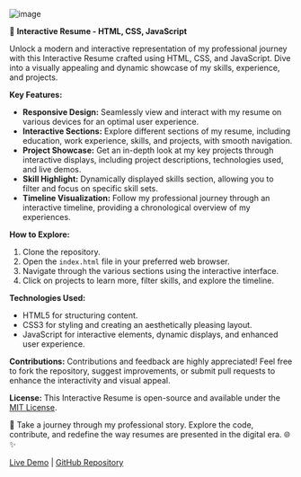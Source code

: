 ![image](https://github.com/Harshsingh2340/resume/assets/101996864/b2b86673-302f-4a53-8a23-4d8e7430b515)

📄 **Interactive Resume - HTML, CSS, JavaScript**

Unlock a modern and interactive representation of my professional journey with this Interactive Resume crafted using HTML, CSS, and JavaScript. Dive into a visually appealing and dynamic showcase of my skills, experience, and projects.

**Key Features:**
- **Responsive Design:** Seamlessly view and interact with my resume on various devices for an optimal user experience.
- **Interactive Sections:** Explore different sections of my resume, including education, work experience, skills, and projects, with smooth navigation.
- **Project Showcase:** Get an in-depth look at my key projects through interactive displays, including project descriptions, technologies used, and live demos.
- **Skill Highlight:** Dynamically displayed skills section, allowing you to filter and focus on specific skill sets.
- **Timeline Visualization:** Follow my professional journey through an interactive timeline, providing a chronological overview of my experiences.

**How to Explore:**
1. Clone the repository.
2. Open the `index.html` file in your preferred web browser.
3. Navigate through the various sections using the interactive interface.
4. Click on projects to learn more, filter skills, and explore the timeline.

**Technologies Used:**
- HTML5 for structuring content.
- CSS3 for styling and creating an aesthetically pleasing layout.
- JavaScript for interactive elements, dynamic displays, and enhanced user experience.

**Contributions:**
Contributions and feedback are highly appreciated! Feel free to fork the repository, suggest improvements, or submit pull requests to enhance the interactivity and visual appeal.

**License:**
This Interactive Resume is open-source and available under the [MIT License](LICENSE).

🚀 Take a journey through my professional story. Explore the code, contribute, and redefine the way resumes are presented in the digital era. 🌐✨

[Live Demo](https://harshsingh2340.github.io/resume/) | [GitHub Repository](https://github.com/Harshsingh2340/resume)
